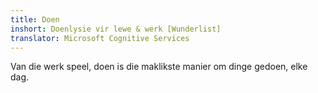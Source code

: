 ```yaml
---
title: Doen
inshort: Doenlysie vir lewe & werk [Wunderlist]
translator: Microsoft Cognitive Services
---
```


Van die werk speel, doen is die maklikste manier om dinge gedoen, elke dag.



